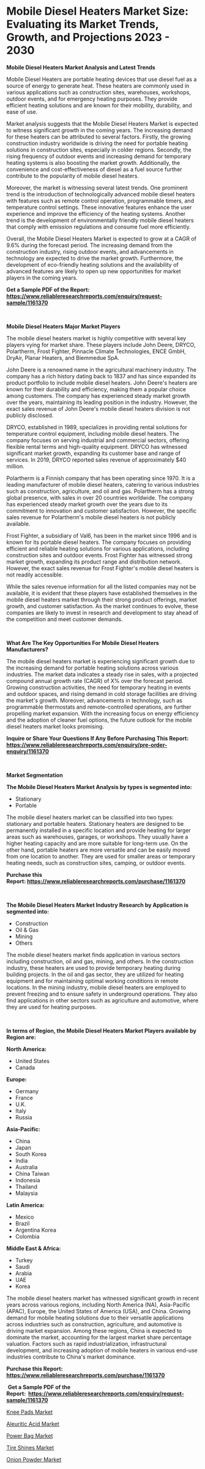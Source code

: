 <p><h1>Mobile Diesel Heaters Market Size: Evaluating its Market Trends, Growth, and Projections 2023 - 2030</h1></p><p><strong>Mobile Diesel Heaters Market Analysis and Latest Trends</strong></p>
<p><p>Mobile Diesel Heaters are portable heating devices that use diesel fuel as a source of energy to generate heat. These heaters are commonly used in various applications such as construction sites, warehouses, workshops, outdoor events, and for emergency heating purposes. They provide efficient heating solutions and are known for their mobility, durability, and ease of use.</p><p>Market analysis suggests that the Mobile Diesel Heaters Market is expected to witness significant growth in the coming years. The increasing demand for these heaters can be attributed to several factors. Firstly, the growing construction industry worldwide is driving the need for portable heating solutions in construction sites, especially in colder regions. Secondly, the rising frequency of outdoor events and increasing demand for temporary heating systems is also boosting the market growth. Additionally, the convenience and cost-effectiveness of diesel as a fuel source further contribute to the popularity of mobile diesel heaters.</p><p>Moreover, the market is witnessing several latest trends. One prominent trend is the introduction of technologically advanced mobile diesel heaters with features such as remote control operation, programmable timers, and temperature control settings. These innovative features enhance the user experience and improve the efficiency of the heating systems. Another trend is the development of environmentally friendly mobile diesel heaters that comply with emission regulations and consume fuel more efficiently.</p><p>Overall, the Mobile Diesel Heaters Market is expected to grow at a CAGR of 9.6% during the forecast period. The increasing demand from the construction industry, rising outdoor events, and advancements in technology are expected to drive the market growth. Furthermore, the development of eco-friendly heating solutions and the availability of advanced features are likely to open up new opportunities for market players in the coming years.</p></p>
<p><strong>Get a Sample PDF of the Report:&nbsp; <a href="https://www.reliableresearchreports.com/enquiry/request-sample/1161370">https://www.reliableresearchreports.com/enquiry/request-sample/1161370</a></strong></p>
<p>&nbsp;</p>
<p><strong>Mobile Diesel Heaters Major Market Players</strong></p>
<p><p>The mobile diesel heaters market is highly competitive with several key players vying for market share. These players include John Deere, DRYCO, Polartherm, Frost Fighter, Pinnacle Climate Technologies, ENCE GmbH, DryAir, Planar Heaters, and Biemmedue SpA.</p><p>John Deere is a renowned name in the agricultural machinery industry. The company has a rich history dating back to 1837 and has since expanded its product portfolio to include mobile diesel heaters. John Deere's heaters are known for their durability and efficiency, making them a popular choice among customers. The company has experienced steady market growth over the years, maintaining its leading position in the industry. However, the exact sales revenue of John Deere's mobile diesel heaters division is not publicly disclosed.</p><p>DRYCO, established in 1989, specializes in providing rental solutions for temperature control equipment, including mobile diesel heaters. The company focuses on serving industrial and commercial sectors, offering flexible rental terms and high-quality equipment. DRYCO has witnessed significant market growth, expanding its customer base and range of services. In 2019, DRYCO reported sales revenue of approximately $40 million.</p><p>Polartherm is a Finnish company that has been operating since 1970. It is a leading manufacturer of mobile diesel heaters, catering to various industries such as construction, agriculture, and oil and gas. Polartherm has a strong global presence, with sales in over 20 countries worldwide. The company has experienced steady market growth over the years due to its commitment to innovation and customer satisfaction. However, the specific sales revenue for Polartherm's mobile diesel heaters is not publicly available.</p><p>Frost Fighter, a subsidiary of Val6, has been in the market since 1996 and is known for its portable diesel heaters. The company focuses on providing efficient and reliable heating solutions for various applications, including construction sites and outdoor events. Frost Fighter has witnessed strong market growth, expanding its product range and distribution network. However, the exact sales revenue for Frost Fighter's mobile diesel heaters is not readily accessible.</p><p>While the sales revenue information for all the listed companies may not be available, it is evident that these players have established themselves in the mobile diesel heaters market through their strong product offerings, market growth, and customer satisfaction. As the market continues to evolve, these companies are likely to invest in research and development to stay ahead of the competition and meet customer demands.</p></p>
<p>&nbsp;</p>
<p><strong>What Are The Key Opportunities For Mobile Diesel Heaters Manufacturers?</strong></p>
<p><p>The mobile diesel heaters market is experiencing significant growth due to the increasing demand for portable heating solutions across various industries. The market data indicates a steady rise in sales, with a projected compound annual growth rate (CAGR) of X% over the forecast period. Growing construction activities, the need for temporary heating in events and outdoor spaces, and rising demand in cold storage facilities are driving the market's growth. Moreover, advancements in technology, such as programmable thermostats and remote-controlled operations, are further propelling market expansion. With the increasing focus on energy efficiency and the adoption of cleaner fuel options, the future outlook for the mobile diesel heaters market looks promising.</p></p>
<p><strong>Inquire or Share Your Questions If Any Before Purchasing This Report: <a href="https://www.reliableresearchreports.com/enquiry/pre-order-enquiry/1161370">https://www.reliableresearchreports.com/enquiry/pre-order-enquiry/1161370</a></strong></p>
<p>&nbsp;</p>
<p><strong>Market Segmentation</strong></p>
<p><strong>The Mobile Diesel Heaters Market Analysis by types is segmented into:</strong></p>
<p><ul><li>Stationary</li><li>Portable</li></ul></p>
<p><p>The mobile diesel heaters market can be classified into two types: stationary and portable heaters. Stationary heaters are designed to be permanently installed in a specific location and provide heating for larger areas such as warehouses, garages, or workshops. They usually have a higher heating capacity and are more suitable for long-term use. On the other hand, portable heaters are more versatile and can be easily moved from one location to another. They are used for smaller areas or temporary heating needs, such as construction sites, camping, or outdoor events.</p></p>
<p><strong>Purchase this Report:&nbsp;<a href="https://www.reliableresearchreports.com/purchase/1161370">https://www.reliableresearchreports.com/purchase/1161370</a></strong></p>
<p>&nbsp;</p>
<p><strong>The Mobile Diesel Heaters Market Industry Research by Application is segmented into:</strong></p>
<p><ul><li>Construction</li><li>Oil & Gas</li><li>Mining</li><li>Others</li></ul></p>
<p><p>The mobile diesel heaters market finds application in various sectors including construction, oil and gas, mining, and others. In the construction industry, these heaters are used to provide temporary heating during building projects. In the oil and gas sector, they are utilized for heating equipment and for maintaining optimal working conditions in remote locations. In the mining industry, mobile diesel heaters are employed to prevent freezing and to ensure safety in underground operations. They also find applications in other sectors such as agriculture and automotive, where they are used for heating purposes.</p></p>
<p>&nbsp;</p>
<p><strong>In terms of Region, the Mobile Diesel Heaters Market Players available by Region are:</strong></p>
<p>
    <p> <strong> North America: </strong>
        <ul>
            <li>United States</li>
            <li>Canada</li>
        </ul>
        </p> 
    <p> <strong> Europe: </strong>
        <ul>
            <li>Germany</li>
            <li>France</li>
            <li>U.K.</li>
            <li>Italy</li>
            <li>Russia</li>
        </ul>
        </p> 
    <p> <strong> Asia-Pacific: </strong>
        <ul>
            <li>China</li>
            <li>Japan</li>
            <li>South Korea</li>
            <li>India</li>
            <li>Australia</li>
            <li>China Taiwan</li>
            <li>Indonesia</li>
            <li>Thailand</li>
            <li>Malaysia</li>
        </ul>
        </p> 
    <p> <strong> Latin America: </strong>
        <ul>
            <li>Mexico</li>
            <li>Brazil</li>
            <li>Argentina Korea</li>
            <li>Colombia</li>
        </ul>
        </p> 
    <p> <strong> Middle East & Africa: </strong>
        <ul>
            <li>Turkey</li>
            <li>Saudi</li>
            <li>Arabia</li>
            <li>UAE</li>
            <li>Korea</li>
        </ul>
    </p>
    </p>
<p><p>The mobile diesel heaters market has witnessed significant growth in recent years across various regions, including North America (NA), Asia-Pacific (APAC), Europe, the United States of America (USA), and China. Growing demand for mobile heating solutions due to their versatile applications across industries such as construction, agriculture, and automotive is driving market expansion. Among these regions, China is expected to dominate the market, accounting for the largest market share percentage valuation. Factors such as rapid industrialization, infrastructural development, and increasing adoption of mobile heaters in various end-use industries contribute to China's market dominance.</p></p>
<p><strong>Purchase this Report: <a href="https://www.reliableresearchreports.com/purchase/1161370">https://www.reliableresearchreports.com/purchase/1161370</a></strong></p>
<p>&nbsp;<strong>Get a Sample PDF of the Report:&nbsp;&nbsp;<a href="https://www.reliableresearchreports.com/enquiry/request-sample/1161370">https://www.reliableresearchreports.com/enquiry/request-sample/1161370</a></strong></p>
<p><strong></strong></p>
<p><p><a href="https://www.linkedin.com/pulse/knee-pads-market-research-report-provides-thorough-industry-w3fxe/">Knee Pads Market</a></p><p><a href="https://medium.com/@odellernser/aleuritic-acid-market-size-growth-forecast-2023-2030-e5ffe2cbd63a">Aleuritic Acid Market</a></p><p><a href="https://www.linkedin.com/pulse/power-bag-market-size-2023-2030-global-industrial-analysis-avque/">Power Bag Market</a></p><p><a href="https://medium.com/@gussiehauck/tire-shines-market-size-growth-forecast-2023-2030-fd8884084985">Tire Shines Market</a></p><p><a href="https://www.linkedin.com/pulse/onion-powder-market-research-report-unlocks-analysis-financial-tqmze/">Onion Powder Market</a></p></p>